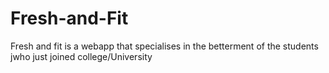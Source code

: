 # Fresh-and-Fit
Fresh and fit is a webapp that specialises in the betterment of the students jwho just joined college/University
